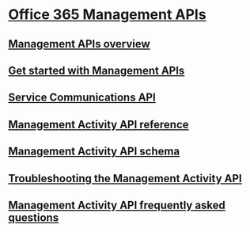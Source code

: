 # [Office 365 Management APIs](index.md)
## [Management APIs overview](office-365-management-apis-overview.md)
## [Get started with Management APIs](get-started-with-office-365-management-apis.md)
## [Service Communications API](office-365-service-communications-api-reference.md)
## [Management Activity API reference](office-365-management-activity-api-reference.md)
## [Management Activity API schema](office-365-management-activity-api-schema.md)
## [Troubleshooting the Management Activity API](troubleshooting-the-office-365-management-activity-api.md)
## [Management Activity API frequently asked questions](office-365-management-activity-api-faq.md)
